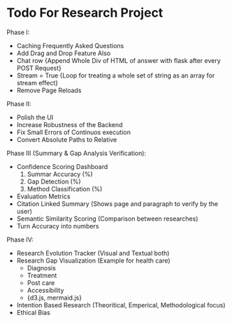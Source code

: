 # Todo For Research Project

Phase I:

* Caching Frequently Asked Questions
* Add Drag and Drop Feature Also
* Chat row {Append Whole Div of HTML of answer with flask after every POST Request}
* Stream = True {Loop for treating a whole set of string as an array for stream effect}
* Remove Page Reloads

Phase II:

* Polish the UI
* Increase Robustness of the Backend
* Fix Small Errors of Continuos execution 
* Convert Absolute Paths to Relative

Phase III (Summary & Gap Analysis Verification):

* Confidence Scoring Dashboard
    1. Summar Accuracy (%)
    2. Gap Detection (%)
    3. Method Classification (%)
* Evaluation Metrics
* Citation Linked Summary (Shows page and paragraph to verify by the user)
* Semantic Similarity Scoring (Comparison between researches)
* Turn Accuracy into numbers

Phase IV:

* Research Evolution Tracker (Visual and Textual both)
* Research Gap Visualization (Example for health care)
    * Diagnosis
    * Treatment
    * Post care
    * Accessibility
    * {d3.js, mermaid.js}
* Intention Based Research (Theoritical, Emperical, Methodological focus)
* Ethical Bias